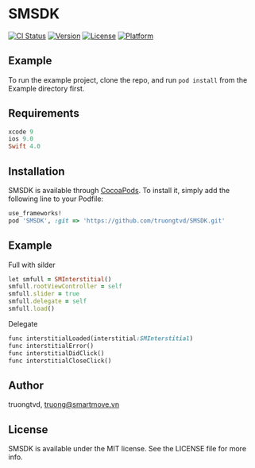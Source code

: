 # SMSDK

[![CI Status](https://img.shields.io/travis/truongtvd/SMSDK.svg?style=flat)](https://travis-ci.org/truongtvd/SMSDK)
[![Version](https://img.shields.io/cocoapods/v/SMSDK.svg?style=flat)](https://cocoapods.org/pods/SMSDK)
[![License](https://img.shields.io/cocoapods/l/SMSDK.svg?style=flat)](https://cocoapods.org/pods/SMSDK)
[![Platform](https://img.shields.io/cocoapods/p/SMSDK.svg?style=flat)](https://cocoapods.org/pods/SMSDK)

## Example

To run the example project, clone the repo, and run `pod install` from the Example directory first.

## Requirements
```ruby
xcode 9
ios 9.0
Swift 4.0
```
## Installation

SMSDK is available through [CocoaPods](https://cocoapods.org). To install
it, simply add the following line to your Podfile:

```ruby
use_frameworks!
pod 'SMSDK', :git => 'https://github.com/truongtvd/SMSDK.git'
```
## Example

Full with silder
```ruby
let smfull = SMInterstitial()
smfull.rootViewController = self
smfull.slider = true
smfull.delegate = self
smfull.load()
```
Delegate
```ruby
func interstitialLoaded(interstitial:SMInterstitial)
func interstitialError()
func interstitialDidClick()
func interstitialCloseClick()
```

## Author

truongtvd, truong@smartmove.vn

## License

SMSDK is available under the MIT license. See the LICENSE file for more info.
